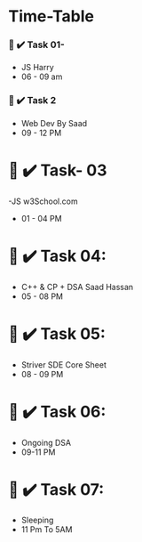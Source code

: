 # Time-Table      

### 🎯 ✔️ Task 01-
   - JS Harry
   - 06 - 09 am

### 🎯 ✔️ Task 2
   - Web Dev By Saad 
   - 09 - 12 PM

# 🎯 ✔️ Task- 03
   -JS w3School.com
   - 01 - 04 PM

# 🎯 ✔️ Task 04:
   - C++ & CP + DSA Saad Hassan
   - 05 - 08 PM

# 🎯 ✔️ Task 05:
   - Striver SDE Core Sheet
   - 08 - 09 PM

# 🎯 ✔️ Task 06:
  - Ongoing DSA
  - 09-11 PM

# 🎯 ✔️ Task 07:
  - Sleeping
  - 11 Pm To 5AM
